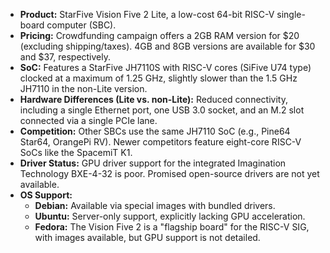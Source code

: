 - **Product:** StarFive Vision Five 2 Lite, a low-cost 64-bit RISC-V single-board computer (SBC).
- **Pricing:** Crowdfunding campaign offers a 2GB RAM version for $20 (excluding shipping/taxes). 4GB and 8GB versions are available for $30 and $37, respectively.
- **SoC:** Features a StarFive JH7110S with RISC-V cores (SiFive U74 type) clocked at a maximum of 1.25 GHz, slightly slower than the 1.5 GHz JH7110 in the non-Lite version.
- **Hardware Differences (Lite vs. non-Lite):** Reduced connectivity, including a single Ethernet port, one USB 3.0 socket, and an M.2 slot connected via a single PCIe lane.
- **Competition:** Other SBCs use the same JH7110 SoC (e.g., Pine64 Star64, OrangePi RV). Newer competitors feature eight-core RISC-V SoCs like the SpacemiT K1.
- **Driver Status:** GPU driver support for the integrated Imagination Technology BXE-4-32 is poor. Promised open-source drivers are not yet available.
- **OS Support:**
    - **Debian:** Available via special images with bundled drivers.
    - **Ubuntu:** Server-only support, explicitly lacking GPU acceleration.
    - **Fedora:** The Vision Five 2 is a "flagship board" for the RISC-V SIG, with images available, but GPU support is not detailed.
